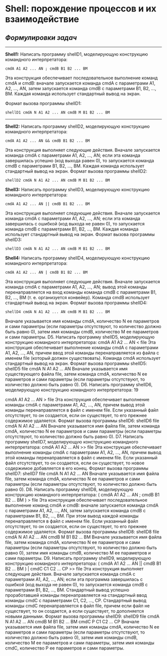 # Shell: порождение процессов и их взаимодействие

## ***Формулировки задач***
---
**Shell1:** Написать программу shellD1, моделирующую конструкцию командного интерпретатора:

    cmdA A1 A2 ... AN ; cmdB B1 B2 ... BM  

Эта конструкция обеспечивает последовательное выполнение команд cmdA и cmdB: вначале запускается команда cmdA с параметрами A1, A2, ..., AN, затем запускается команда cmdB с параметрами B1, B2, ..., BM. Каждая команда использует стандартный вывод на экран.

Формат вызова программы shellD1:

    shellD1 cmdA N A1 A2 ... AN cmdB M B1 B2 ... BM

---

**Shell2:** Написать программу shellD2, моделирующую конструкцию командного интерпретатора:

    cmdA A1 A2 ... AN && cmdB B1 B2 ... BM

Эта конструкция выполняет следующие действия. Вначале запускается команда cmdA с параметрами A1, A2, ..., AN; если эта команда завершилась успешно (код выхода равен 0), то запускается команда cmdB с параметрами B1, B2, ..., BM. Каждая команда использует стандартный вывод на экран.
Формат вызова программы shellD2:

    shellD2 cmdA N A1 A2 ... AN cmdB M B1 B2 ... BM

**Shell3:** Написать программу shellD3, моделирующую конструкцию командного интерпретатора:

    cmdA A1 A2 ... AN || cmdB B1 B2 ... BM

Эта конструкция выполняет следующие действия. Вначале запускается команда cmdA с параметрами A1, A2, ..., AN; если эта команда завершилась с ошибкой (код выхода не равен 0), то запускается команда cmdB с параметрами B1, B2, ..., BM. Каждая команда использует стандартный вывод на экран.
Формат вызова программы shellD3:

    shellD3 cmdA N A1 A2 ... AN cmdB M B1 B2 ... BM

**Shell4:** Написать программу shellD4, моделирующую конструкцию командного интерпретатора:

    cmdA A1 A2 ... AN | cmdB B1 B2 ... BM

Эта конструкция выполняет следующие действия. Вначале запускается команда cmdA с параметрами A1, A2, ..., AN; вывод этой команды перенаправляется на вход команды команда cmdB с параметрами B1, B2, ..., BM (т. е. организуется конвейер). Команда cmdB использует стандартный вывод на экран.
Формат вызова программы shellD4:

    shellD4 cmdA N A1 A2 ... AN cmdB M B1 B2 ... BM

Вначале указывается имя команды cmdA, количество N ее параметров и сами параметры (если параметры отсутствуют, то количество должно быть равно 0), затем имя команды cmdB, количество M ее параметров и сами параметры.
D5. Написать программу shellD5, моделирующую конструкцию командного интерпретатора:
    cmdA A1 A2 ... AN < file
Эта конструкция обеспечивает выполнение команды cmdA с параметрами A1, A2, ..., AN, причем ввод этой команды перенаправляется из файла с именем file (который должен существовать). Команда cmdA использует стандартный вывод на экран.
Формат вызова программы shellD5:
    shellD5 file cmdA N A1 A2 ... AN
Вначале указывается имя существующего файла file, затем команда cmdA, количество N ее параметров и сами параметры (если параметры отсутствуют, то количество должно быть равно 0).
D6. Написать программу shellD6, моделирующую конструкцию командного интерпретатора:
19

cmdA A1 A2 ... AN > file
Эта конструкция обеспечивает выполнение команды cmdA с параметрами A1, A2, ..., AN, причем вывод этой команды перенаправляется в файл с именем file. Если указанный файл отсутствует, то он создается, если он существует, то его прежнее содержимое удаляется.
Формат вызова программы shellD6:
    shellD6 file cmdA N A1 A2 ... AN
Вначале указывается имя файла file, затем команда cmdA, количество N ее параметров и сами параметры (если параметры отсутствуют, то количество должно быть равно 0).
D7. Написать программу shellD7, моделирующую конструкцию командного интерпретатора:
    cmdA A1 A2 ... AN >> file
Эта конструкция обеспечивает выполнение команды cmdA с параметрами A1, A2, ..., AN, причем вывод этой команды перенаправляется в файл с именем file. Если указанный файл отсутствует, то он создается, если он существует, то новое содержимое добавляется в его конец.
Формат вызова программы shellD7:
    shellD7 file cmdA N A1 A2 ... AN
Вначале указывается имя файла file, затем команда cmdA, количество N ее параметров и сами параметры (если параметры отсутствуют, то количество должно быть равно 0).
D8. Написать программу shellD8, моделирующую конструкцию командного интерпретатора:
( cmdA A1 A2 ... AN ; cmdB B1 B2 ... BM ) > file
Эта конструкция обеспечивает последовательное выполнение команд cmdA и cmdB: вначале запускается команда cmdA с параметрами A1, A2, ..., AN, затем запускается команда cmdB с параметрами B1, B2, ..., BM. При этом вывод каждой команды перенаправляется в файл с именем file. Если указанный файл отсутствует, то он создается, если он существует, то его прежнее содержимое удаляется.
Формат вызова программы shellD8:
shellD8 file cmdA N A1 A2 ... AN cmdB M B1 B2 ... BM
Вначале указывается имя файла file, затем команда cmdA, количество N ее параметров и сами параметры (если параметры отсутствуют, то количество должно быть равно 0), затем имя команды cmdB, количество M ее параметров и сами параметры.
D9. Написать программу shellD9, моделирующую конструкцию командного интерпретатора:
( cmdA A1 A2 ... AN || cmdB B1 B2 ... BM ) | cmdC C1 C2 ... CP >> file
Эта конструкция выполняет следующие действия. Вначале запускается команда cmdA с параметрами A1, A2, ..., AN; если эта программа завершилась с ошибкой (код выхода не равен 0), то запускается команда cmdB с параметрами B1, B2, ..., BM. Стандартный вывод успешно проработавшей команды перенаправляется на стандартный ввод команды cmdC с параметрами C1, C2, ..., CP. Стандартный вывод команды cmdC перенаправляется в файл file, причем если файл не существует, то он создается, а если существует, то дополняется новыми данными.
Формат вызова программы shellD9:
shellD9 file cmdA N A1 A2 ... AN cmdB M B1 B2 ... BM cmdC P C1 C2 ... CP
Вначале указывается имя файла file, затем имя команды cmdA, количество N ее параметров и сами параметры (если параметры отсутствуют, то количество должно быть равно 0), затем имя команды cmdB, количество M ее параметров и сами параметры, затем имя команды cmdC, количество P ее параметров и сами параметры.
